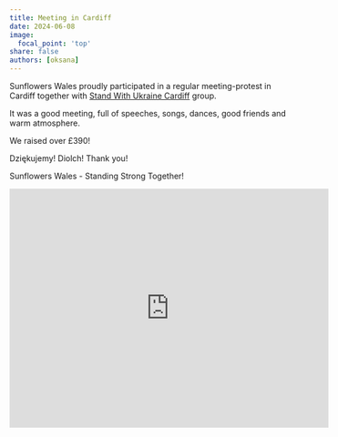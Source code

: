 ```yaml
---
title: Meeting in Cardiff
date: 2024-06-08
image:
  focal_point: 'top'
share: false
authors: [oksana]
---
```


Sunflowers Wales proudly participated in a regular meeting-protest in Cardiff together with 
<a href="https://www.facebook.com/standwithukraine.cardiff/" target="_blank">Stand With Ukraine Cardiff</a> group.

<!--more-->

It was a good meeting, full of speeches, songs, dances, good friends and warm atmosphere.

We raised over £390!

Dziękujemy! Diolch! Thank you!

Sunflowers Wales - Standing Strong Together!

<iframe src="https://www.facebook.com/plugins/video.php?height=420&href=https%3A%2F%2Fwww.facebook.com%2Foksana.shapovalova.104%2Fvideos%2F774154411367638%2F%3Fidorvanity%3D601579067497655&show_text=false&width=560&t=0" width="560" height="420" style="border:none;overflow:hidden" scrolling="no" frameborder="0" allowfullscreen="true" allow="autoplay; clipboard-write; encrypted-media; picture-in-picture; web-share" allowFullScreen="true"></iframe>
